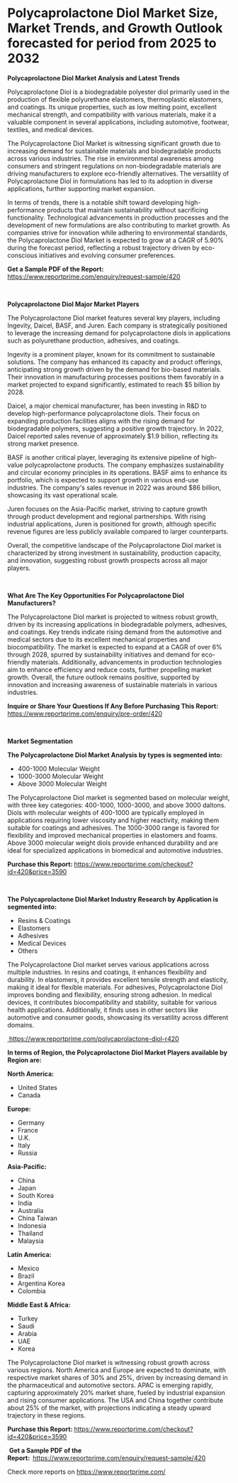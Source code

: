 <p><h1>Polycaprolactone Diol Market Size, Market Trends, and Growth Outlook forecasted for period from 2025 to 2032</h1></p><p><strong>Polycaprolactone Diol Market Analysis and Latest Trends</strong></p>
<p><p>Polycaprolactone Diol is a biodegradable polyester diol primarily used in the production of flexible polyurethane elastomers, thermoplastic elastomers, and coatings. Its unique properties, such as low melting point, excellent mechanical strength, and compatibility with various materials, make it a valuable component in several applications, including automotive, footwear, textiles, and medical devices.</p><p>The Polycaprolactone Diol Market is witnessing significant growth due to increasing demand for sustainable materials and biodegradable products across various industries. The rise in environmental awareness among consumers and stringent regulations on non-biodegradable materials are driving manufacturers to explore eco-friendly alternatives. The versatility of Polycaprolactone Diol in formulations has led to its adoption in diverse applications, further supporting market expansion.</p><p>In terms of trends, there is a notable shift toward developing high-performance products that maintain sustainability without sacrificing functionality. Technological advancements in production processes and the development of new formulations are also contributing to market growth. As companies strive for innovation while adhering to environmental standards, the Polycaprolactone Diol Market is expected to grow at a CAGR of 5.90% during the forecast period, reflecting a robust trajectory driven by eco-conscious initiatives and evolving consumer preferences.</p></p>
<p><strong>Get a Sample PDF of the Report:&nbsp;</strong> <a href="https://www.reportprime.com/enquiry/request-sample/420?utm_campaign=2949&utm_medium=2&utm_source=Github&utm_content=ia&utm_term=18032025&utm_id=polycaprolactone-diol">https://www.reportprime.com/enquiry/request-sample/420</a></p>
<p>&nbsp;</p>
<p><strong>Polycaprolactone Diol Major Market Players</strong></p>
<p><p>The Polycaprolactone Diol market features several key players, including Ingevity, Daicel, BASF, and Juren. Each company is strategically positioned to leverage the increasing demand for polycaprolactone diols in applications such as polyurethane production, adhesives, and coatings.</p><p>Ingevity is a prominent player, known for its commitment to sustainable solutions. The company has enhanced its capacity and product offerings, anticipating strong growth driven by the demand for bio-based materials. Their innovation in manufacturing processes positions them favorably in a market projected to expand significantly, estimated to reach $5 billion by 2028.</p><p>Daicel, a major chemical manufacturer, has been investing in R&D to develop high-performance polycaprolactone diols. Their focus on expanding production facilities aligns with the rising demand for biodegradable polymers, suggesting a positive growth trajectory. In 2022, Daicel reported sales revenue of approximately $1.9 billion, reflecting its strong market presence.</p><p>BASF is another critical player, leveraging its extensive pipeline of high-value polycaprolactone products. The company emphasizes sustainability and circular economy principles in its operations. BASF aims to enhance its portfolio, which is expected to support growth in various end-use industries. The company's sales revenue in 2022 was around $86 billion, showcasing its vast operational scale.</p><p>Juren focuses on the Asia-Pacific market, striving to capture growth through product development and regional partnerships. With rising industrial applications, Juren is positioned for growth, although specific revenue figures are less publicly available compared to larger counterparts.</p><p>Overall, the competitive landscape of the Polycaprolactone Diol market is characterized by strong investment in sustainability, production capacity, and innovation, suggesting robust growth prospects across all major players.</p></p>
<p>&nbsp;</p>
<p><strong>What Are The Key Opportunities For Polycaprolactone Diol Manufacturers?</strong></p>
<p><p>The Polycaprolactone Diol market is projected to witness robust growth, driven by its increasing applications in biodegradable polymers, adhesives, and coatings. Key trends indicate rising demand from the automotive and medical sectors due to its excellent mechanical properties and biocompatibility. The market is expected to expand at a CAGR of over 6% through 2028, spurred by sustainability initiatives and demand for eco-friendly materials. Additionally, advancements in production technologies aim to enhance efficiency and reduce costs, further propelling market growth. Overall, the future outlook remains positive, supported by innovation and increasing awareness of sustainable materials in various industries.</p></p>
<p><strong>Inquire or Share Your Questions If Any Before Purchasing This Report:</strong> <a href="https://www.reportprime.com/enquiry/pre-order/420?utm_campaign=2949&utm_medium=2&utm_source=Github&utm_content=ia&utm_term=18032025&utm_id=polycaprolactone-diol">https://www.reportprime.com/enquiry/pre-order/420</a></p>
<p>&nbsp;</p>
<p><strong>Market Segmentation</strong></p>
<p><strong>The Polycaprolactone Diol Market Analysis by types is segmented into:</strong></p>
<p><ul><li>400-1000 Molecular Weight</li><li>1000-3000 Molecular Weight</li><li>Above 3000 Molecular Weight</li></ul></p>
<p><p>The Polycaprolactone Diol market is segmented based on molecular weight, with three key categories: 400-1000, 1000-3000, and above 3000 daltons. Diols with molecular weights of 400-1000 are typically employed in applications requiring lower viscosity and higher reactivity, making them suitable for coatings and adhesives. The 1000-3000 range is favored for flexibility and improved mechanical properties in elastomers and foams. Above 3000 molecular weight diols provide enhanced durability and are ideal for specialized applications in biomedical and automotive industries.</p></p>
<p><strong>Purchase this Report:&nbsp;</strong><a href="https://www.reportprime.com/checkout?id=420&price=3590&utm_campaign=2949&utm_medium=2&utm_source=Github&utm_content=ia&utm_term=18032025&utm_id=polycaprolactone-diol">https://www.reportprime.com/checkout?id=420&price=3590</a></p>
<p>&nbsp;</p>
<p><strong>The Polycaprolactone Diol Market Industry Research by Application is segmented into:</strong></p>
<p><ul><li>Resins & Coatings</li><li>Elastomers</li><li>Adhesives</li><li>Medical Devices</li><li>Others</li></ul></p>
<p><p>The Polycaprolactone Diol market serves various applications across multiple industries. In resins and coatings, it enhances flexibility and durability. In elastomers, it provides excellent tensile strength and elasticity, making it ideal for flexible materials. For adhesives, Polycaprolactone Diol improves bonding and flexibility, ensuring strong adhesion. In medical devices, it contributes biocompatibility and stability, suitable for various health applications. Additionally, it finds uses in other sectors like automotive and consumer goods, showcasing its versatility across different domains.</p></p>
<p><a href="https://www.reportprime.com/polycaprolactone-diol-r420?utm_campaign=2949&utm_medium=2&utm_source=Github&utm_content=ia&utm_term=18032025&utm_id=polycaprolactone-diol">&nbsp;https://www.reportprime.com/polycaprolactone-diol-r420</a></p>
<p><strong>In terms of Region, the Polycaprolactone Diol Market Players available by Region are:</strong></p>
<p>
    <p> <strong> North America: </strong>
        <ul>
            <li>United States</li>
            <li>Canada</li>
        </ul>
        </p> 
    <p> <strong> Europe: </strong>
        <ul>
            <li>Germany</li>
            <li>France</li>
            <li>U.K.</li>
            <li>Italy</li>
            <li>Russia</li>
        </ul>
        </p> 
    <p> <strong> Asia-Pacific: </strong>
        <ul>
            <li>China</li>
            <li>Japan</li>
            <li>South Korea</li>
            <li>India</li>
            <li>Australia</li>
            <li>China Taiwan</li>
            <li>Indonesia</li>
            <li>Thailand</li>
            <li>Malaysia</li>
        </ul>
        </p> 
    <p> <strong> Latin America: </strong>
        <ul>
            <li>Mexico</li>
            <li>Brazil</li>
            <li>Argentina Korea</li>
            <li>Colombia</li>
        </ul>
        </p> 
    <p> <strong> Middle East & Africa: </strong>
        <ul>
            <li>Turkey</li>
            <li>Saudi</li>
            <li>Arabia</li>
            <li>UAE</li>
            <li>Korea</li>
        </ul>
    </p>
    </p>
<p><p>The Polycaprolactone Diol market is witnessing robust growth across various regions. North America and Europe are expected to dominate, with respective market shares of 30% and 25%, driven by increasing demand in the pharmaceutical and automotive sectors. APAC is emerging rapidly, capturing approximately 20% market share, fueled by industrial expansion and rising consumer applications. The USA and China together contribute about 25% of the market, with projections indicating a steady upward trajectory in these regions.</p></p>
<p><strong>Purchase this Report: </strong><a href="https://www.reportprime.com/checkout?id=420&price=3590&utm_campaign=2949&utm_medium=2&utm_source=Github&utm_content=ia&utm_term=18032025&utm_id=polycaprolactone-diol">https://www.reportprime.com/checkout?id=420&price=3590</a></p>
<p>&nbsp;<strong>Get a Sample PDF of the Report:&nbsp;&nbsp;</strong><a href="https://www.reportprime.com/enquiry/request-sample/420?utm_campaign=2949&utm_medium=2&utm_source=Github&utm_content=ia&utm_term=18032025&utm_id=polycaprolactone-diol">https://www.reportprime.com/enquiry/request-sample/420</a></p>
<p><strong></strong></p>
<p>Check more reports on <a href="https://www.reportprime.com/?utm_campaign=2949&utm_medium=2&utm_source=Github&utm_content=ia&utm_term=18032025&utm_id=polycaprolactone-diol">https://www.reportprime.com/</a></p>